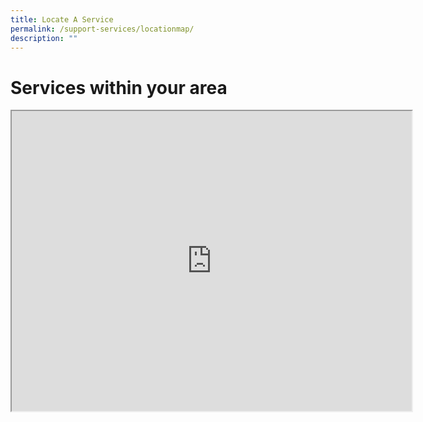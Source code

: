```yaml
---
title: Locate A Service
permalink: /support-services/locationmap/
description: ""
---
```

# Services within your area
<iframe height="480" width="640" src="https://www.google.com/maps/d/u/1/embed?mid=1rUQJfhuhWAL8Rs7bDoON11i7eLvcPYv2&amp;ehbc=2E312F"></iframe>